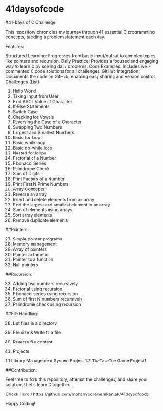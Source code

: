 # 41daysofcode
   
#41-Days of C Challenge

This repository chronicles my journey through 41 essential C programming concepts, tackling a problem statement each day.

Features:

Structured Learning: Progresses from basic input/output to complex topics like pointers and recursion.
Daily Practice: Provides a focused and engaging way to learn C by solving daily problems.
Code Examples: Includes well-commented C code solutions for all challenges.
GitHub Integration: Documents the code on GitHub, enabling easy sharing and version control.
Challenges (List):

1. Hello World
2. Taking Input from User
3. Find ASCII Value of Character
4. If-Else Statements
5. Switch Case
6. Checking for Vowels
7. Reversing the Case of a Character
8. Swapping Two Numbers
9. Largest and Smallest Numbers
10. Basic for loop
11. Basic while loop
12. Basic do-while loop
13. Nested for loops
14. Factorial of a Number
15. Fibonacci Series
16. Palindrome Check
17. Sum of Digits
18. Print Factors of a Number
19. Print First N Prime Numbers
20. Array Concepts:
21. Reverse an array
22. Insert and delete elements from an array
23. Find the largest and smallest element in an array
24. Sum of elements using arrays
25. Sort array elements
26. Remove duplicate elements

##Pointers:

27. Simple pointer programs
28. Memory management
29. Array of pointers
30. Pointer arithmetic
31. Pointer to a function
32. Null pointers

##Recursion:

33. Adding two numbers recursively
34. Factorial using recursion
35. Fibonacci series using recursion
36. Sum of first N numbers recursively
37. Palindrome check using recursion

##File Handling:

38. List files in a directory
39. File size & Write to a file
40. Reverse file content

41. Projects

1.1 Library Management System Project 
1.2 Tic-Tac-Toe Game Project1

##Contribution:

Feel free to fork this repository, attempt the challenges, and share your solutions! Let's learn C together...

Check Here /
https://github.com/mohanveeramanikantak/41daysofcode

Happy Coding!
